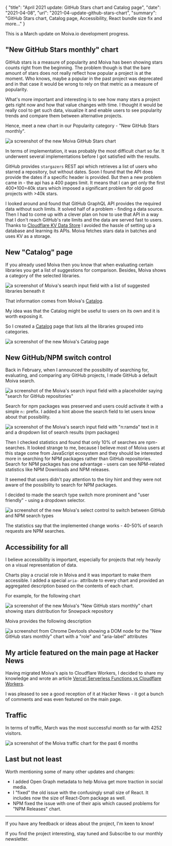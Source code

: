 {
    "title": "April 2021 update: GitHub Stars chart and Catalog page",
    "date": "2021-04-08",
    "url": "2021-04-update-github-stars-chart",
    "summary": "GitHub Stars chart, Catalog page, Accessibility, React bundle size fix and more..."
}

This is a March update on Moiva.io development progress.

## "New GitHub Stars monthly" chart
GitHub stars is a measure of popularity and Moiva has been showing stars counts right from the beginning. The problem though is that the bare amount of stars does not really reflect how popular a project is at the moment.
Who knows, maybe a popular in the past project was deprecated and in that case it would be wrong to rely on that metric as a measure of popularity.

What's more important and interesting is to see how many stars a project gets right now and how that value changes with time. I thought it would be really cool to get such data, visualize it and enable users to see popularity trends and compare them between alternative projects.

Hence, meet a new chart in our Popularity category - "New GitHub Stars monthly".

![a screenshot of the new Moiva GitHub Stars chart](/blog/images/2021-04-update/github-stars.png)

In terms of implementation, it was probably the most difficult chart so far. It underwent several implementations before I got satisfied with the results.

GitHub provides `stargazers` REST api which retrieves a list of users who starred a repository, but without dates. Soon I found that the API does provide the dates if a specific header is provided. But then a new problem came in - the api has a 400 pages limit. It means that I can get only the first 400*100=40k stars which imposed a significant problem for old good projects with >40k stars.

I looked around and found that GitHub GraphQL API provides the required data without such limits. It solved half of a problem - finding a data source. Then I had to come up with a clever plan on how to use that API in a way that I don't reach GitHub's rate limits and the data are served fast to users. Thanks to [Cloudflare KV Data Store](https://developers.cloudflare.com/workers/learning/how-kv-works) I avoided the hassle of setting up a database and learning its APIs. Moiva fetches stars data in batches and uses KV as a storage.

## New "Catalog" page
If you already used Moiva then you know that when evaluating certain libraries you get a list of suggestions for comparison. Besides, Moiva shows a category of the selected libraries.

![a screenshot of Moiva's search input field with a list of suggested libraries beneath it](/blog/images/2021-04-update/suggestions-category.png)

That information comes from Moiva's [Catalog](https://github.com/aantipov/moiva-catalog). 

My idea was that the Catalog might be useful to users on its own and it is worth exposing it. 

So I created a [Catalog](https://moiva.io/catalog) page that lists all the libraries grouped into categories.

![a screenshot of the new Moiva's Catalog page](/blog/images/2021-04-update/catalog.png)

## New GitHub/NPM switch control
Back in February, when I announced the possibility of searching for, evaluating, and comparing any GitHub projects, I made GitHub a default Moiva search.

![a screenshot of the Moiva's search input field with a placeholder saying "search for GitHub repositories"](/blog/images/2021-04-update/npm-search-hint.png)

Search for npm packages was preserved and users could activate it with a simple `n:` prefix. I added a hint above the search field to let users know about that possibility.

![a screenshot of the Moiva's search input field with "n:ramda" text in it and a dropdown list of search results (npm packages)](/blog/images/2021-04-update/npm-search-hint-results.png)

Then I checked statistics and found that only 10% of searches are npm-searches. It looked strange to me, because I believe most of Moiva users at this stage come from JavaScript ecosystem and they should be interested more in searching for NPM packages rather than GitHub repositories. Search for NPM packages has one advantage - users can see NPM-related statistics like NPM Downloads and NPM releases.

It seemed that users didn't pay attention to the tiny hint and they were not aware of the possibility to search for NPM packages.

I decided to made the search type switch more prominent and "user friendly" - using a dropdown selector.

![a screenshot of the new Moiva's select control to switch between GitHub and NPM search types](/blog/images/2021-04-update/search-type-switch.png)

The statistics say that the implemented change works - 40-50% of search requests are NPM searches.

## Accessibility for all
I believe accessibility is important, especially for projects that rely heavily on a visual representation of data.

Charts play a crucial role in Moiva and it was important to make them accessible. I added a special `aria-` attribute to every chart and provided an aggregated description based on the contents of each chart.

For example, for the following chart 

![a screenshot of the new Moiva's "New GitHub stars monthly" chart showing stars distribution for Snowpack repository](/blog/images/2021-04-update/accessibility-chart-example.png)

Moiva provides the following description

![a screenshot from Chrome Devtools showing a DOM node for the "New GitHub stars monthly" chart with a "role" and "aria-label" attributes](/blog/images/2021-04-update/accessibility-aria-data.png)


## My article featured on the main page at Hacker News
Having migrated Moiva's apis to Cloudflare Workers, I decided to share my knowledge and wrote an article [Vercel Serverless Functions vs Cloudflare Workers](https://moiva.io/blog/vercel-serverless-functions-vs-cloudflare-workers).

I was pleased to see a good reception of it at Hacker News - it got a bunch of comments and was even featured on the main page.

## Traffic
In terms of traffic, March was the most successful month so far with 4252 visitors.

![a screenshot of the Moiva traffic chart for the past 6 months](/blog/images/2021-04-update/traffic.png)

## Last but not least
Worth mentioning some of many other updates and changes:
- I added Open Graph metadata to help Moiva get more traction in social media.
- I "fixed" the old issue with the confusingly small size of React. It includes now the size of React-Dom package as well.
- NPM fixed the issue with one of their apis which caused problems for "NPM Releases" chart.


---

If you have any feedback or ideas about the project, I'm keen to know!

If you find the project interesting, stay tuned and Subscribe to our monthly newsletter.
